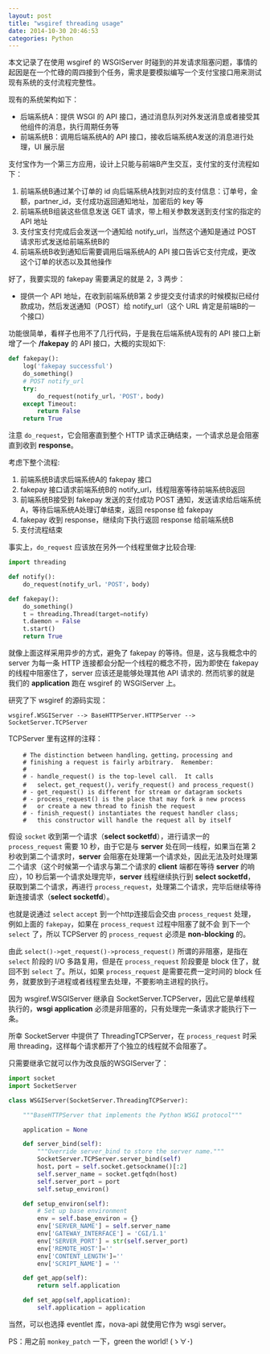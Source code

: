 ```yaml
---
layout: post
title: "wsgiref threading usage"
date: 2014-10-30 20:46:53
categories: Python
---
```


本文记录了在使用 wsgiref 的 WSGIServer 时碰到的并发请求阻塞问题，事情的起因是在一个忙碌的周四接到个任务，需求是要模拟编写一个支付宝接口用来测试现有系统的支付流程完整性。

现有的系统架构如下：

- 后端系统A：提供 WSGI 的 API 接口，通过消息队列对外发送消息或者接受其他组件的消息，执行周期任务等
- 前端系统B：调用后端系统A的 API 接口，接收后端系统A发送的消息进行处理，UI 展示层

支付宝作为一个第三方应用，设计上只能与前端B产生交互，支付宝的支付流程如下：

1. 前端系统B通过某个订单的 id 向后端系统A找到对应的支付信息：订单号，金额，partner_id，支付成功返回通知地址，加密后的 key 等 
2. 前端系统B组装这些信息发送 GET 请求，带上相关参数发送到支付宝的指定的 API 地址
3. 支付宝支付完成后会发送一个通知给 notify_url，当然这个通知是通过 POST 请求形式发送给前端系统B的
4. 前端系统B收到通知后需要调用后端系统A的 API 接口告诉它支付完成，更改这个订单的状态以及其他操作

好了，我要实现的 fakepay 需要满足的就是 2，3 两步：

- 提供一个 API 地址，在收到前端系统B第 2 步提交支付请求的时候模拟已经付款成功，然后发送通知（POST）给 notify_url（这个 URL 肯定是前端B的一个接口）

功能很简单，看样子也用不了几行代码，于是我在后端系统A现有的 API 接口上新增了一个 **/fakepay** 的 API 接口，大概的实现如下:

```python
def fakepay():
    log('fakepay successful')
    do_something()
    # POST notify_url
    try:
        do_request(notify_url，'POST'，body)
    except Timeout:
        return False
    return True
```

注意 `do_request`，它会阻塞直到整个 HTTP 请求正确结束，一个请求总是会阻塞直到收到 **response**。

考虑下整个流程:

1. 前端系统B请求后端系统A的 fakepay 接口
2. fakepay 接口请求前端系统B的 notify_url，线程阻塞等待前端系统B返回
3. 前端系统B接受到 fakepay 发送的支付成功 POST 通知，发送请求给后端系统A，等待后端系统A处理订单结束，返回 response 给 fakepay
4. fakepay 收到 response，继续向下执行返回 response 给前端系统B
5. 支付流程结束

事实上，`do_request` 应该放在另外一个线程里做才比较合理:

```python
import threading

def notify():
    do_request(notify_url，'POST'，body)

def fakepay():
    do_something()
    t = threading.Thread(target=notify)
    t.daemon = False
    t.start()
    return True
```

就像上面这样采用异步的方式，避免了 fakepay 的等待。但是，这与我概念中的 server 为每一条 HTTP 连接都会分配一个线程的概念不符，因为即使在 fakepay 的线程中阻塞住了，server 应该还是能够处理其他 API 请求的. 然而坑爹的就是我们的 **application** 跑在 wsgiref 的 WSGIServer 上。

研究了下 wsgiref 的源码实现：

```
wsgiref.WSGIServer --> BaseHTTPServer.HTTPServer --> SocketServer.TCPServer
```

TCPServer 里有这样的注释：

```
    # The distinction between handling，getting，processing and
    # finishing a request is fairly arbitrary.  Remember:
    #
    # - handle_request() is the top-level call.  It calls
    #   select，get_request()，verify_request() and process_request()
    # - get_request() is different for stream or datagram sockets
    # - process_request() is the place that may fork a new process
    #   or create a new thread to finish the request
    # - finish_request() instantiates the request handler class;
    #   this constructor will handle the request all by itself
```

假设 `socket` 收到第一个请求（**select socketfd**），进行请求一的 `process_request` 需要 10 秒，由于它是与 **server** 处在同一线程，如果当在第 2 秒收到第二个请求时，**server** 会阻塞在处理第一个请求处，因此无法及时处理第二个请求（这个时候第一个请求与第二个请求的 **client** 端都在等待 **server** 的响应），10 秒后第一个请求处理完毕，**server** 线程继续执行到 **select socketfd**，获取到第二个请求，再进行 `process_request`，处理第二个请求，完毕后继续等待新连接请求（**select socketfd**）。

也就是说通过 `select` `accept` 到一个http连接后会交由 `process_request` 处理，例如上面的 `fakepay`，如果在 `process_request` 过程中阻塞了就不会
到下一个 `select` 了，所以 TCPServer 的 `process_request` 必须是 **non-blocking** 的。

由此 `select()->get_request()->process_request()` 所谓的非阻塞，是指在 `select` 阶段的 I/O 多路复用，但是在 `process_request` 阶段要是 block 住了，就回不到 `select` 了。所以，如果 `process_request` 是需要花费一定时间的 block 任务，就要放到子进程或者线程里去处理，不要影响主进程的执行。

因为 wsgiref.WSGIServer 继承自 SocketServer.TCPServer，因此它是单线程执行的，**wsgi application** 必须是非阻塞的，只有处理完一条请求才能执行下一条。

所幸 SocketServer 中提供了 ThreadingTCPServer，在 `process_request` 时采用 threading，这样每个请求都开了个独立的线程就不会阻塞了。

只需要继承它就可以作为改良版的WSGIServer了：

```python
import socket
import SocketServer

class WSGIServer(SocketServer.ThreadingTCPServer):

    """BaseHTTPServer that implements the Python WSGI protocol"""

    application = None

    def server_bind(self):
        """Override server_bind to store the server name."""
        SocketServer.TCPServer.server_bind(self)
        host，port = self.socket.getsockname()[:2]
        self.server_name = socket.getfqdn(host)
        self.server_port = port
        self.setup_environ()

    def setup_environ(self):
        # Set up base environment
        env = self.base_environ = {}
        env['SERVER_NAME'] = self.server_name
        env['GATEWAY_INTERFACE'] = 'CGI/1.1'
        env['SERVER_PORT'] = str(self.server_port)
        env['REMOTE_HOST']=''
        env['CONTENT_LENGTH']=''
        env['SCRIPT_NAME'] = ''

    def get_app(self):
        return self.application

    def set_app(self,application):
        self.application = application
```

当然，可以也选择 eventlet 库，nova-api 就使用它作为 wsgi server。

PS：用之前 `monkey_patch` 一下，green the world! (ゝ∀･)
